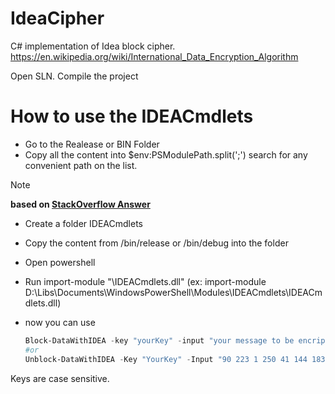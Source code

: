 # IdeaCipher
C# implementation of Idea block cipher.
https://en.wikipedia.org/wiki/International_Data_Encryption_Algorithm


Open SLN.
Compile the project

# How to use the IDEACmdlets
- Go to the Realease or BIN Folder
- Copy all the content into $env:PSModulePath.split(';') search for any convenient path on the list.
> [!NOTE]
> **based on [StackOverflow Answer](https://stackoverflow.com/questions/12457652/powershell-v2-0-modules-default-load-path-user-windows-system-folder/45788304#45788304)**
- Create a folder IDEACmdlets
- Copy the content from /bin/release or /bin/debug into the folder
- Open powershell
- Run import-module "<path>\IDEACmdlets.dll" (ex: import-module D:\Libs\Documents\WindowsPowerShell\Modules\IDEACmdlets\IDEACmdlets.dll)
- now you can use 
  
  ```Powershell
  Block-DataWithIDEA -key "yourKey" -input "your message to be encripted"
  #or
  Unblock-DataWithIDEA -Key "YourKey" -Input "90 223 1 250 41 144 183 36 107 118 226 255 138 227 216 226 201 154 158 70 3 168 245 191"
  ```

Keys are case sensitive.




 
